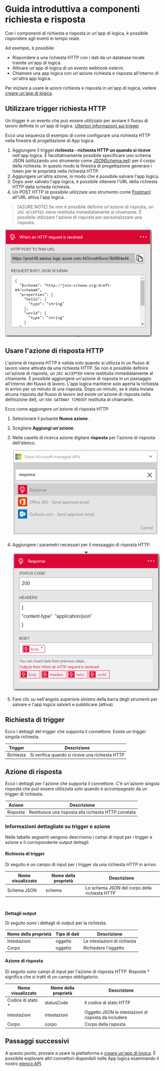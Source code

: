 <properties
    pageTitle="Usare azioni richiesta e risposta | Microsoft Azure"
    description="Panoramica dei trigger richiesta e risposta e azione in un'app di Azure logica"
    services=""
    documentationCenter=""
    authors="jeffhollan"
    manager="erikre"
    editor=""
    tags="connectors"/>

<tags
   ms.service="logic-apps"
   ms.devlang="na"
   ms.topic="article"
   ms.tgt_pltfrm="na"
   ms.workload="na"
   ms.date="07/18/2016"
   ms.author="jehollan"/>

# <a name="get-started-with-the-request-and-response-components"></a>Guida introduttiva a componenti richiesta e risposta

Con i componenti di richiesta e risposta in un'app di logica, è possibile rispondere agli eventi in tempo reale.

Ad esempio, è possibile:

- Rispondere a una richiesta HTTP con i dati da un database locale tramite un'app di logica.
- Attivare un'app di logica di un evento webhook esterni.
- Chiamare una app logica con un'azione richiesta e risposta all'interno di un'altra app logica.

Per iniziare a usare le azioni richiesta e risposta in un'app di logica, vedere [creare un'app di logica](../app-service-logic/app-service-logic-create-a-logic-app.md).

## <a name="use-the-http-request-trigger"></a>Utilizzare trigger richiesta HTTP

Un trigger è un evento che può essere utilizzato per avviare il flusso di lavoro definite in un'app di logica. [Ulteriori informazioni sui trigger](connectors-overview.md).

Ecco una sequenza di esempio di come configurare una richiesta HTTP nella finestra di progettazione di App logica.

1. Aggiungere il trigger **richiesta - richiesta HTTP un quando si riceve** nell'app logica. È facoltativamente possibile specificare uno schema JSON (utilizzando uno strumento come [JSONSchema.net](http://jsonschema.net)) per il corpo della richiesta. In questo modo la finestra di progettazione generare i token per le proprietà nella richiesta HTTP.
2. Aggiungere un'altra azione, in modo che è possibile salvare l'app logica.
3. Dopo aver salvato l'app logica, è possibile ottenere l'URL della richiesta HTTP dalla scheda richiesta.
4. Un POST HTTP (è possibile utilizzare uno strumento come [Postman](https://www.getpostman.com/)) all'URL attiva l'app logica.

>[AZURE.NOTE] Se non è possibile definire un'azione di risposta, un `202 ACCEPTED` viene restituita immediatamente al chiamante. È possibile utilizzare l'azione di risposta per personalizzare una risposta.

![Trigger di risposta](./media/connectors-native-reqres/using-trigger.png)

## <a name="use-the-http-response-action"></a>Usare l'azione di risposta HTTP

L'azione di risposta HTTP è valida solo quando si utilizza in un flusso di lavoro viene attivata da una richiesta HTTP. Se non è possibile definire un'azione di risposta, un `202 ACCEPTED` viene restituita immediatamente al chiamante.  È possibile aggiungere un'azione di risposta in un passaggio all'interno del flusso di lavoro. L'app logica mantiene solo aperta la richiesta in arrivo per un minuto di una risposta.  Dopo un minuto, se è stata inviata alcuna risposta dal flusso di lavoro (ed esiste un'azione di risposta nella definizione del), un `504 GATEWAY TIMEOUT` restituita al chiamante.

Ecco come aggiungere un'azione di risposta HTTP:

1. Selezionare il pulsante **Nuova azione** .
2. Scegliere **Aggiungi un'azione**.
3. Nella casella di ricerca azione digitare **risposta** per l'azione di risposta dell'elenco.

    ![Selezionare l'azione di risposta](./media/connectors-native-reqres/using-action-1.png)

4. Aggiungere i parametri necessari per il messaggio di risposta HTTP.

    ![Completare l'operazione di risposta](./media/connectors-native-reqres/using-action-2.png)

5. Fare clic su nell'angolo superiore sinistro della barra degli strumenti per salvare e l'app logica salvarli e pubblicare (attiva).

## <a name="request-trigger"></a>Richiesta di trigger

Ecco i dettagli del trigger che supporta il connettore. Esiste un trigger singola richiesta.

|Trigger|Descrizione|
|---|---|
|Richiesta|Si verifica quando si riceve una richiesta HTTP|

## <a name="response-action"></a>Azione di risposta

Ecco i dettagli per l'azione che supporta il connettore. C'è un'azione singola risposta che può essere utilizzata solo quando è accompagnato da un trigger di richiesta.

|Azione|Descrizione|
|---|---|
|Risposta|Restituisce una risposta alla richiesta HTTP correlata|

### <a name="trigger-and-action-details"></a>Informazioni dettagliate su trigger e azione

Nelle tabelle seguenti vengono descrivono i campi di input per i trigger e azione e il corrispondente output dettagli.

#### <a name="request-trigger"></a>Richiesta di trigger
Di seguito è un campo di input per i trigger da una richiesta HTTP in arrivo.

|Nome visualizzato|Nome della proprietà|Descrizione|
|---|---|---|
|Schema JSON|schema|Lo schema JSON del corpo della richiesta HTTP|
<br>

**Dettagli output**

Di seguito sono i dettagli di output per la richiesta.

|Nome della proprietà|Tipo di dati|Descrizione|
|---|---|---|
|Intestazioni|oggetto|Le intestazioni di richiesta|
|Corpo|oggetto|Richiedere l'oggetto|

#### <a name="response-action"></a>Azione di risposta

Di seguito sono campi di input per l'azione di risposta HTTP. Risposte * significa che si tratti di un campo obbligatorio.

|Nome visualizzato|Nome della proprietà|Descrizione|
|---|---|---|
|Codice di stato *|statusCode|Il codice di stato HTTP|
|Intestazioni|intestazioni|Oggetto JSON le intestazioni di risposta da includere|
|Corpo|corpo|Corpo della risposta|

## <a name="next-steps"></a>Passaggi successivi

A questo punto, provare a usare la piattaforma e [creare un'app di logica](../app-service-logic/app-service-logic-create-a-logic-app.md). È possibile esplorare altri connettori disponibili nelle App logica esaminando il nostro [elenco API](apis-list.md).
